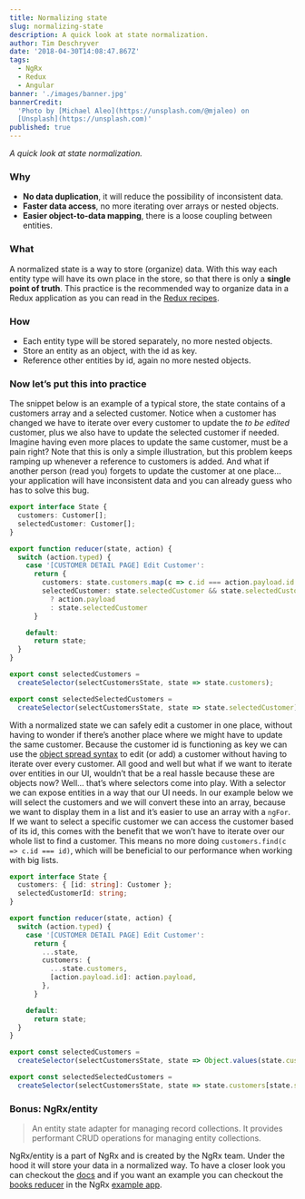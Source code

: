 ```yaml
---
title: Normalizing state
slug: normalizing-state
description: A quick look at state normalization.
author: Tim Deschryver
date: '2018-04-30T14:08:47.867Z'
tags:
  - NgRx
  - Redux
  - Angular
banner: './images/banner.jpg'
bannerCredit:
  'Photo by [Michael Aleo](https://unsplash.com/@mjaleo) on
  [Unsplash](https://unsplash.com)'
published: true
---
```


_A quick look at state normalization._

### Why

* **No data duplication**, it will reduce the possibility of inconsistent data.
* **Faster data access**, no more iterating over arrays or nested objects.
* **Easier object-to-data mapping**, there is a loose coupling between entities.

### What

A normalized state is a way to store (organize) data.
With this way each entity type will have its own place in the store, so that there is only a **single point of truth**.
This practice is the recommended way to organize data in a Redux application as you can read in the [Redux recipes](https://redux.js.org/recipes/structuring-reducers/normalizing-state-shape).

### How

* Each entity type will be stored separately, no more nested objects.
* Store an entity as an object, with the id as key.
* Reference other entities by id, again no more nested objects.

### Now let’s put this into practice

The snippet below is an example of a typical store, the state contains of a customers array and a selected customer. Notice when a customer has changed we have to iterate over every customer to update the _to be edited_ customer, plus we also have to update the selected customer if needed. Imagine having even more places to update the same customer, must be a pain right? Note that this is only a simple illustration, but this problem keeps ramping up whenever a reference to customers is added. And what if another person (read you) forgets to update the customer at one place… your application will have inconsistent data and you can already guess who has to solve this bug.

```ts
export interface State {
  customers: Customer[];
  selectedCustomer: Customer[];
}

export function reducer(state, action) {
  switch (action.typed) {
    case '[CUSTOMER DETAIL PAGE] Edit Customer':
      return {
        customers: state.customers.map(c => c.id === action.payload.id ? action.payload : c),
        selectedCustomer: state.selectedCustomer && state.selectedCustomer.id === action.payload.id
          ? action.payload
          : state.selectedCustomer
      }

    default:
      return state;
  }
}

export const selectedCustomers =
  createSelector(selectCustomersState, state => state.customers);

export const selectedSelectedCustomers =
  createSelector(selectCustomersState, state => state.selectedCustomer);
```

With a normalized state we can safely edit a customer in one place, without having to wonder if there’s another place where we might have to update the same customer. Because the customer id is functioning as key we can use the [object spread syntax](https://developer.mozilla.org/en-US/docs/Web/JavaScript/Reference/Operators/Spread_syntax) to edit (or add) a customer without having to iterate over every customer.
All good and well but what if we want to iterate over entities in our UI, wouldn’t that be a real hassle because these are objects now?
Well… that’s where selectors come into play. With a selector we can expose entities in a way that our UI needs. In our example below we will select the customers and we will convert these into an array, because we want to display them in a list and it’s easier to use an array with a `ngFor`. If we want to select a specific customer we can access the customer based of its id, this comes with the benefit that we won’t have to iterate over our whole list to find a customer. This means no more doing `customers.find(c => c.id === id)`, which will be beneficial to our performance when working with big lists.

```ts
export interface State {
  customers: { [id: string]: Customer };
  selectedCustomerId: string;
}

export function reducer(state, action) {
  switch (action.typed) {
    case '[CUSTOMER DETAIL PAGE] Edit Customer':
      return {
        ...state,
        customers: {
          ...state.customers,
          [action.payload.id]: action.payload,
        },
      }

    default:
      return state;
  }
}

export const selectedCustomers =
  createSelector(selectCustomersState, state => Object.values(state.customers));

export const selectedSelectedCustomers =
  createSelector(selectCustomersState, state => state.customers[state.selectedCustomerId]);
```

### Bonus: NgRx/entity

> An entity state adapter for managing record collections.
> It provides performant CRUD operations for managing entity collections.

NgRx/entity is a part of NgRx and is created by the NgRx team. Under the hood it will store your data in a normalized way.
To have a closer look you can checkout the [docs](https://github.com/ngrx/platform/tree/master/docs/entity) and if you want an example you can checkout the [books reducer](https://github.com/ngrx/platform/blob/master/example-app/app/books/reducers/books.reducer.ts) in the NgRx [example app](https://github.com/ngrx/platform/tree/master/example-app).
